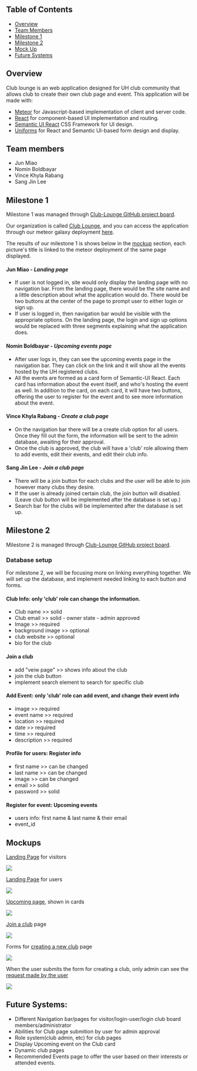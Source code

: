 ## Table of Contents
* [Overview](#overview)
* [Team Members](#team-members)
* [Milestone 1](#milestone-1)
* [Milestone 2](#milestone-2)
* [Mock Up](#mockups)
* [Future Systems](#future-systems)

## Overview
Club lounge is an web application designed for UH club community that allows club to create their own club page and event.
This application will be made with:

* [Meteor](https://www.meteor.com/) for Javascript-based implementation of client and server code.
* [React](https://reactjs.org/) for component-based UI implementation and routing.
* [Semantic UI React](https://react.semantic-ui.com/) CSS Framework for UI design.
* [Uniforms](https://uniforms.tools/) for React and Semantic UI-based form design and display.

## Team members
* Jun Miao
* Nomin Boldbayar
* Vince Khyla Rabang
* Sang Jin Lee

## Milestone 1

Milestone 1 was managed through [Club-Lounge GitHub project board](https://github.com/club-lounge/club-lounge/projects/2).

Our organization is called [Club Lounge](https://github.com/club-lounge), and you can access the application through our
meteor galaxy deployment [here](http://clublounge.meteorapp.com/).

The results of our milestone 1 is shows below in the [mockup](#mockups) section, each picture's title is linked to the meteor deployment
of the same page displayed. 

#### Jun Miao - *Landing page*
* If user is not logged in, site would only display the landing page with no navigation bar. From the landing page, there would be the site name and a little description about what the application would do. There would be two buttons at the center of the page to prompt user to either login or sign up.
* If user is logged in, then navigation bar would be visible with the appropriate options. On the landing page, the login and sign up options would be replaced with three segments explaining what the application does.

#### Nomin Boldbayar - *Upcoming events page*
* After user logs in, they can see the upcoming events page in the navigation bar. They can click on the link and it will show 
all the events hosted by the UH registered clubs. 
* All the events are formed as a card form of Semantic-UI React. Each card has information about the event itself, and who's hosting 
the event as well. In addition to the card, on each card, it will have two buttons, offering the user to register for the event and 
to see more information about the event. 

#### Vince Khyla Rabang - *Create a club page*
* On the navigation bar there will be a create club option for all users. Once they fill out the form, the information will be sent
to the admin database, awaiting for their approval.
* Once the club is approved, the club will have a 'club' role allowing them to add events, edit their events, and edit their
club info. 

#### Sang Jin Lee - *Join a club page*
* There will be a join button for each clubs and the user will be able to join however many clubs they desire.
* If the user is already joined certain club, the join button will disabled. (Leave club button will be implemented after the database
is set up.)
* Search bar for the clubs will be implemented after the database is set up. 

## Milestone 2
Milestone 2 is managed through [Club-Lounge GitHub project board](https://github.com/club-lounge/club-lounge/projects/3).

### Database setup
For milestone 2, we will be focusing more on linking everything together. We will set up the database, and implement needed linking
to each button and forms.

#### Club Info: only 'club' role can change the information. 

- Club name >> solid
- Club email >> solid - owner state - admin approved
- Image >> required
- background image >> optional
- club website >> optional
- bio for the club

#### Join a club

- add "veiw page" >> shows info about the club
- join the club button
- implement search element to search for specific club

#### Add Event: only 'club' role can add event, and change their event info

- image >> required
- event name >> required
- location >> required
- date >> required
- time >> required
- description >> required

#### Profile for users: Register info

- first name >> can be changed
- last name >> can be changed
- image >> can be changed
- email >> solid
- password >> solid

#### Register for event: Upcoming events

- users info: first name & last name & their email
- event_id

## Mockups

[Landing Page](http://clublounge.meteorapp.com) for visitors

![](images/landing-page.PNG)

[Landing Page](http://clublounge.meteorapp.com/#/) for users

![](images/landing-signed-in.PNG)

[Upcoming page](http://clublounge.meteorapp.com/#/upcomingevents), shown in cards

![](images/upcoming-events.PNG)

[Join a club](http://clublounge.meteorapp.com/#/joinclub) page

![](images/join.PNG)

Forms for [creating a new club](http://clublounge.meteorapp.com/#/create) page

![](images/create.PNG)

When the user submits the form for creating a club, 
only admin can see the [request made by the user](http://clublounge.meteorapp.com/#/requests)

![](images/approve-admin.PNG)

## Future Systems:
* Different Navigation bar/pages for visitor/login-user/login club board members/administrator
* Abilities for Club page submition by user for admin approval
* Role system(club admin, etc) for club pages
* Display Upcoming event on the Club card
* Dynamic club pages
* Recommended Events page to offer the user based on their interests or attended events. 

